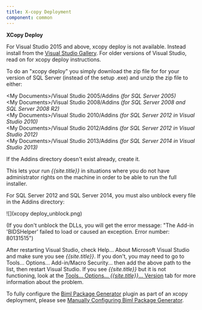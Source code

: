 ```yaml
---
title: X-copy Deployment
component: common
---
```

**XCopy Deploy**

For Visual Studio 2015 and above, xcopy deploy is not available. Instead install from the [Visual Studio Gallery](../InstallingfromtheVisualStudioGallery/). For older versions of Visual Studio, read on for xcopy deploy instructions.

To do an "xcopy deploy" you simply download the zip file for for your version of SQL Server (instead of the setup .exe) and unzip the  zip file to either:

&lt;My Documents&gt;/Visual Studio 2005/Addins  _(for SQL Server 2005)_  
&lt;My Documents&gt;/Visual Studio 2008/Addins  _(for SQL Server 2008 and SQL Server 2008 R2)_      
&lt;My Documents&gt;/Visual Studio 2010/Addins  _(for SQL Server 2012 in Visual Studio 2010)_  
&lt;My Documents&gt;/Visual Studio 2012/Addins  _(for SQL Server 2012 in Visual Studio 2012)_  
&lt;My Documents&gt;/Visual Studio 2013/Addins  _(for SQL Server 2014 in Visual Studio 2013)_  

If the Addins directory doesn't exist already, create it.

This lets your run *{{site.title}}* in situations where you do not have administrator rights on the machine in order to be able to run the full installer.

For SQL Server 2012 and SQL Server 2014, you must also unblock every file in the Addins directory:

![](xcopy deploy_unblock.png)

(If you don't unblock the DLLs, you will get the error message: "The Add-in 'BIDSHelper' failed to load or caused an exception. Error number: 80131515")

After restarting Visual Studio, check Help... About Microsoft Visual Studio and make sure you see *{{site.title}}*. If you don't, you may need to go to Tools... Options... Add-in/Macro Security... then add the above path to the list, then restart Visual Studio. If you see *{{site.title}}* but it is not functioning, look at the [Tools... Options... *{{site.title}}*... Version](Version-Notification) tab for more information about the problem.

To fully configure the [Biml Package Generator](Biml-Package-Generator) plugin as part of an xcopy deployment, please see [Manually Configuring Biml Package Generator](Manually-Configuring-Biml-Package-Generator).